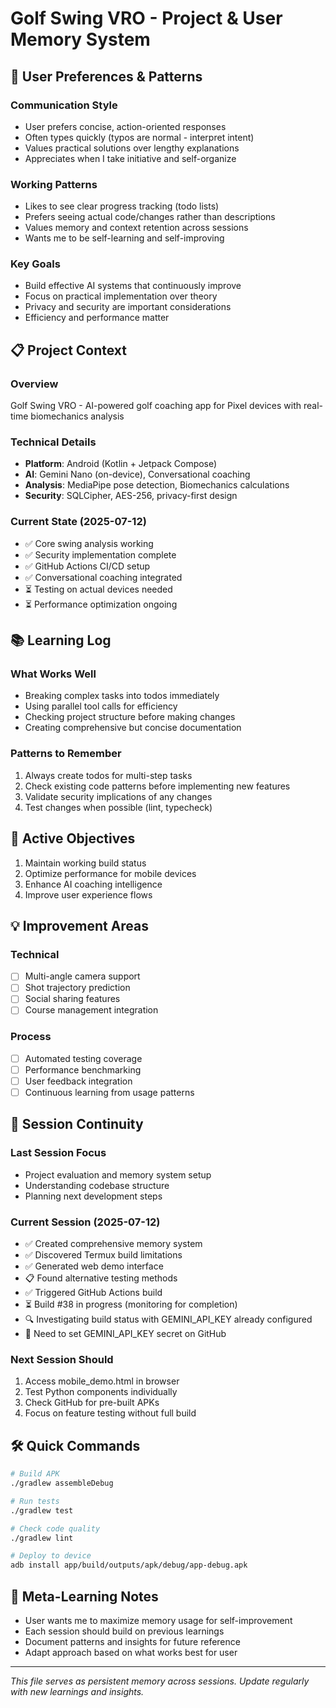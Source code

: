 # Golf Swing VRO - Project & User Memory System

## 🧠 User Preferences & Patterns
### Communication Style
- User prefers concise, action-oriented responses
- Often types quickly (typos are normal - interpret intent)
- Values practical solutions over lengthy explanations
- Appreciates when I take initiative and self-organize

### Working Patterns
- Likes to see clear progress tracking (todo lists)
- Prefers seeing actual code/changes rather than descriptions
- Values memory and context retention across sessions
- Wants me to be self-learning and self-improving

### Key Goals
- Build effective AI systems that continuously improve
- Focus on practical implementation over theory
- Privacy and security are important considerations
- Efficiency and performance matter

## 📋 Project Context
### Overview
Golf Swing VRO - AI-powered golf coaching app for Pixel devices with real-time biomechanics analysis

### Technical Details
- **Platform**: Android (Kotlin + Jetpack Compose)
- **AI**: Gemini Nano (on-device), Conversational coaching
- **Analysis**: MediaPipe pose detection, Biomechanics calculations
- **Security**: SQLCipher, AES-256, privacy-first design

### Current State (2025-07-12)
- ✅ Core swing analysis working
- ✅ Security implementation complete
- ✅ GitHub Actions CI/CD setup
- ✅ Conversational coaching integrated
- ⏳ Testing on actual devices needed
- ⏳ Performance optimization ongoing

## 📚 Learning Log
### What Works Well
- Breaking complex tasks into todos immediately
- Using parallel tool calls for efficiency
- Checking project structure before making changes
- Creating comprehensive but concise documentation

### Patterns to Remember
1. Always create todos for multi-step tasks
2. Check existing code patterns before implementing new features
3. Validate security implications of any changes
4. Test changes when possible (lint, typecheck)

## 🎯 Active Objectives
1. Maintain working build status
2. Optimize performance for mobile devices
3. Enhance AI coaching intelligence
4. Improve user experience flows

## 💡 Improvement Areas
### Technical
- [ ] Multi-angle camera support
- [ ] Shot trajectory prediction
- [ ] Social sharing features
- [ ] Course management integration

### Process
- [ ] Automated testing coverage
- [ ] Performance benchmarking
- [ ] User feedback integration
- [ ] Continuous learning from usage patterns

## 🔄 Session Continuity
### Last Session Focus
- Project evaluation and memory system setup
- Understanding codebase structure
- Planning next development steps

### Current Session (2025-07-12)
- ✅ Created comprehensive memory system
- ✅ Discovered Termux build limitations
- ✅ Generated web demo interface
- 📋 Found alternative testing methods
- ✅ Triggered GitHub Actions build
- ⏳ Build #38 in progress (monitoring for completion)
- 🔍 Investigating build status with GEMINI_API_KEY already configured
- 📝 Need to set GEMINI_API_KEY secret on GitHub

### Next Session Should
1. Access mobile_demo.html in browser
2. Test Python components individually
3. Check GitHub for pre-built APKs
4. Focus on feature testing without full build

## 🛠️ Quick Commands
```bash
# Build APK
./gradlew assembleDebug

# Run tests
./gradlew test

# Check code quality
./gradlew lint

# Deploy to device
adb install app/build/outputs/apk/debug/app-debug.apk
```

## 📝 Meta-Learning Notes
- User wants me to maximize memory usage for self-improvement
- Each session should build on previous learnings
- Document patterns and insights for future reference
- Adapt approach based on what works best for user

---
*This file serves as persistent memory across sessions. Update regularly with new learnings and insights.*
